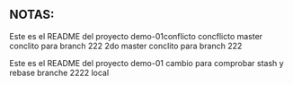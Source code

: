 ## NOTAS:
Este es el README del proyecto demo-01conflicto
concflicto
master conclito para branch 222
2do master conclito para branch 222

Este es el README del proyecto demo-01
cambio para comprobar stash y rebase
branche 2222 local 